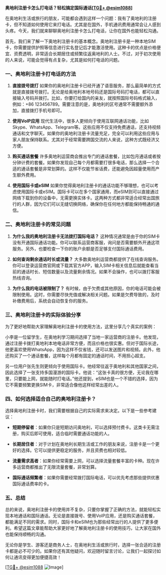 **奥地利注册卡怎么打电话？轻松搞定国际通话[[TG💪+ @esim1088](https://t.me/s/esim1088)]**

在奥地利生活或旅行的朋友，可能都会遇到这样一个问题：我有了奥地利的注册卡，但不知道如何使用它来打电话。尤其是在国外，手机通讯费用通常会让人感到头疼。今天，我们就来聊聊奥地利注册卡怎么打电话，让你在国外也能轻松沟通。

首先，我们来了解一下奥地利注册卡的基本概念。奥地利注册卡是一种本地SIM卡，你需要提供护照等信息进行实名登记后才能激活使用。这种卡的优点是价格便宜、资费透明，非常适合长期居住或频繁往返奥地利的人士。不过，对于初次使用的人来说，可能会觉得有点复杂，尤其是如何打电话的问题。

### **一、奥地利注册卡打电话的方法**

1. **直接拨号拨打**
   如果你的奥地利注册卡已经开通了语音服务，那么最简单的方式就是直接拨号拨打。无论是给奥地利本地号码还是国际号码打电话，都可以直接输入号码并拨打。比如，你要打给国内的亲友，就按照国际号码格式输入，例如：+86 123456789。需要注意的是，奥地利的区号通常不需要额外添加，直接拨打手机号即可。

2. **使用VoIP应用**
   现代生活中，很多人更倾向于使用互联网通话功能，比如Skype、WhatsApp、Telegram等。这些应用不仅支持免费通话，还支持视频通话和文字聊天。如果你的奥地利注册卡流量充足，完全可以利用这些应用与家人朋友保持联系。尤其对于经常需要跨国交流的人来说，这种方式既经济又方便。

3. **购买通话套餐**
   许多奥地利运营商会推出专门的通话套餐，比如包月通话或者按分钟计费的套餐。如果你发现自己每个月都需要打很多电话，那么选择一个合适的通话套餐是非常划算的。这样不仅能节省话费，还能避免因超量使用而产生额外费用。

4. **使用国际卡或eSIM**
   如果你觉得奥地利注册卡的通话功能不够理想，也可以考虑使用国际卡或eSIM。国际卡可以在多个国家通用，而eSIM则可以直接通过网络下载到你的设备中，无需更换实体卡。这两种方式都非常适合经常出国旅行的人群，因为它们可以无缝切换网络，确保你在任何地方都能保持畅通的通信。

### **二、奥地利注册卡的常见问题**

1. **为什么我的奥地利注册卡无法拨打国际电话？**
   这种情况通常是由于你的SIM卡没有开通国际通话功能。你可以联系运营商客服，询问是否需要额外开通这项服务。另外，也要检查一下你的账户余额是否足够支付国际通话费用。

2. **如何查询剩余通话时长或流量？**
   大多数奥地利运营商都提供了在线查询服务。你可以登录运营商官网或下载其官方APP，输入SIM卡相关信息后就能查看当前的通话时长、短信数量以及流量剩余情况。如果不会操作，也可以拨打客服热线咨询。

3. **为什么我的电话被限制了？**
   有时候，由于欠费或其他原因，你的电话可能会被限制使用。这时，你需要尽快充值或解决相关问题。如果是欠费导致的，及时补缴费用后，系统会自动恢复你的服务。

### **三、奥地利注册卡的实际体验分享**

为了更好地帮助大家理解奥地利注册卡的使用方法，这里分享几个真实的案例：

小李是一位留学生，在奥地利学习期间选择了当地一家运营商的注册卡。他发现，通过注册卡拨打奥地利本地电话非常方便，而且价格也很实惠。但对于国际长途，他更喜欢使用WhatsApp，因为这样不仅省钱，还可以发送图片和视频。此外，他还购买了一个通话套餐，这样每个月都有固定的通话时间，不用担心超支。

另一位用户张先生则更倾向于使用国际卡。他经常往返于奥地利和其他国家之间，因此选择了一张支持多国漫游的国际卡。他说：“这张卡真的很方便，无论我在哪里，只要能上网，就能随时打电话。”他还提到，eSIM也是一个不错的选择，因为它不需要频繁更换SIM卡，非常适合像他这样经常出差的人。

### **四、如何选择适合自己的奥地利注册卡？**

选择奥地利注册卡时，我们需要根据自己的实际需求来决定。以下是一些参考建议：

- **短期停留者**：如果你只是短期访问奥地利，可以选择预付费卡。这类卡无需注册，购买后即可使用，适合临时需要通话功能的人。
  
- **长期居住者**：对于计划在奥地利长期生活或工作的朋友来说，注册卡是一个更好的选择。它可以提供更稳定的服务，并且资费也相对较低。

- **流量需求高者**：如果你经常需要上网，可以选择流量套餐丰富的卡种。现在许多运营商都推出了无限流量套餐，非常划算。

- **国际通话频繁者**：如果你需要经常拨打国际电话，可以优先考虑那些提供优惠国际通话费率的卡。

### **五、总结**

总的来说，奥地利注册卡的使用并不复杂，只要你掌握了正确的方法，就能轻松实现本地通话和国际通话。无论是直接拨号、使用VoIP应用，还是购买通话套餐，都能满足不同的需求。同时，国际卡和eSIM也为那些经常出行的人提供了更多便利。希望这篇文章能帮助大家更好地了解奥地利注册卡的使用技巧，让大家在国外也能保持顺畅的沟通。

无论你是学生、游客还是商务人士，在奥地利生活或旅行时，选择一张合适的注册卡都是必不可少的。如果你还有其他疑问，欢迎随时留言讨论，让我们一起探讨如何让通讯变得更加便捷高效！

[[TG💪+ @esim1088](https://t.me/s/esim1088) ![Image](https://i.postimg.cc/4NQfJmqS/Snipaste-2025-05-13-00-14-12.png)]
